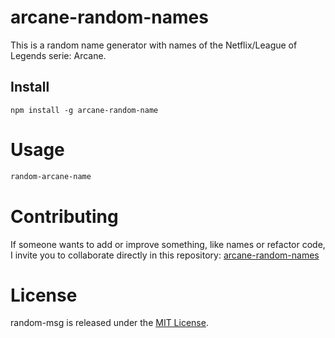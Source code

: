 # arcane-random-names

This is a random name generator with names of the Netflix/League of Legends serie: Arcane.

## Install

```npm
npm install -g arcane-random-name
```

# Usage

```bash
random-arcane-name
```

# Contributing
If someone wants to add or improve something, like names or refactor code, I invite you to collaborate directly in this repository: [arcane-random-names](https://github.com/platzi/npm-random-msg)

# License
random-msg is released under the [MIT License](https://opensource.org/licenses/MIT).